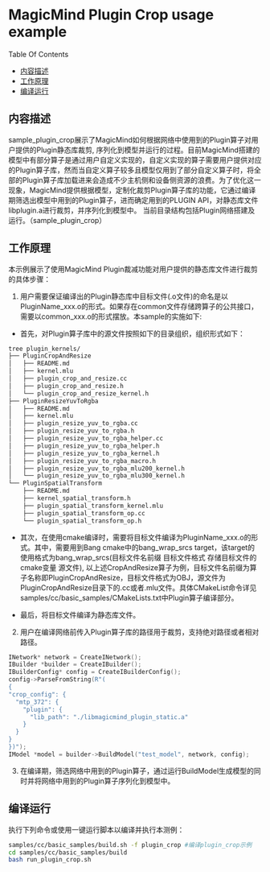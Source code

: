 # MagicMind Plugin Crop usage example

Table Of Contents
- [内容描述](#description)
- [工作原理](#how-does-this-sample-work)
- [编译运行](#compiling-and-running-the-sample)

## 内容描述

sample_plugin_crop展示了MagicMind如何根据网络中使用到的Plugin算子对用户提供的Plugin静态库裁剪, 序列化到模型并运行的过程。目前MagicMind搭建的模型中有部分算子是通过用户自定义实现的，自定义实现的算子需要用户提供对应的Plugin算子库，然而当自定义算子较多且模型仅用到了部分自定义算子时，将全部的Plugin算子库加载进来会造成不少主机侧和设备侧资源的浪费。为了优化这一现象，MagicMind提供根据模型，定制化裁剪Plugin算子库的功能，它通过编译期筛选出模型中用到的Plugin算子，进而确定用到的PLUGIN API，对静态库文件libplugin.a进行裁剪，并序列化到模型中。
当前目录结构包括Plugin网络搭建及运行。（sample_plugin_crop）

## 工作原理

本示例展示了使用MagicMind Plugin裁减功能对用户提供的静态库文件进行裁剪的具体步骤：
1. 用户需要保证编译出的Plugin静态库中目标文件(.o文件)的命名是以PluginName_xxx.o的形式。如果存在common文件存储跨算子的公共接口，需要以common_xxx.o的形式摆放。本sample的实施如下:
- 首先，对Plugin算子库中的源文件按照如下的目录组织，组织形式如下：
```bash
tree plugin_kernels/
├── PluginCropAndResize
│   ├── README.md
│   ├── kernel.mlu
│   ├── plugin_crop_and_resize.cc
│   ├── plugin_crop_and_resize.h
│   └── plugin_crop_and_resize_kernel.h
├── PluginResizeYuvToRgba
│   ├── README.md
│   ├── kernel.mlu
│   ├── plugin_resize_yuv_to_rgba.cc
│   ├── plugin_resize_yuv_to_rgba.h
│   ├── plugin_resize_yuv_to_rgba_helper.cc
│   ├── plugin_resize_yuv_to_rgba_helper.h
│   ├── plugin_resize_yuv_to_rgba_kernel.h
│   ├── plugin_resize_yuv_to_rgba_macro.h
│   ├── plugin_resize_yuv_to_rgba_mlu200_kernel.h
│   └── plugin_resize_yuv_to_rgba_mlu300_kernel.h
└── PluginSpatialTransform
    ├── README.md
    ├── kernel_spatial_transform.h
    ├── plugin_spatial_transform_kernel.mlu
    ├── plugin_spatial_transform_op.cc
    └── plugin_spatial_transform_op.h
```

- 其次，在使用cmake编译时，需要将目标文件编译为PluginName_xxx.o的形式。其中，需要用到Bang cmake中的bang_wrap_srcs target，该target的使用格式为bang_wrap_srcs(目标文件名前缀 目标文件格式 存储目标文件的cmake变量 源文件), 以上述CropAndResize算子为例，目标文件名前缀为算子名称即PluginCropAndResize，目标文件格式为OBJ，源文件为PluginCropAndResize目录下的.cc或者.mlu文件。具体CMakeList命令详见samples/cc/basic_samples/CMakeLists.txt中Plugin算子编译部分。

- 最后，将目标文件编译为静态库文件。

2. 用户在编译网络前传入Plugin算子库的路径用于裁剪，支持绝对路径或者相对路径。 
  ```c++
  INetwork* network = CreateINetwork();
  IBuilder *builder = CreateIBuilder();
  IBuilderConfig* config = CreateIBuilderConfig();
  config->ParseFromString(R"(
{
  "crop_config": {
    "mtp_372": {
      "plugin": {
        "lib_path": "./libmagicmind_plugin_static.a"
      }
    }
  }
})");
  IModel *model = builder->BuildModel("test_model", network, config);
  ```
3. 在编译期，筛选网络中用到的Plugin算子，通过运行BuildModel生成模型的同时并将网络中用到的Plugin算子序列化到模型中。

## 编译运行

执行下列命令或使用一键运行脚本以编译并执行本测例：
```bash
samples/cc/basic_samples/build.sh -f plugin_crop #编译plugin_crop示例
cd samples/cc/basic_samples/build
bash run_plugin_crop.sh
```
